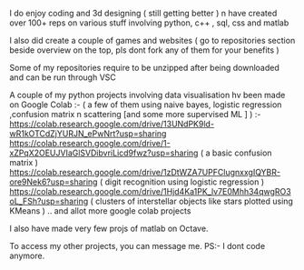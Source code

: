 

 I do enjoy coding and 3d designing ( still getting better ) n have created over 100+ reps on various stuff involving python, c++ , sql, css and matlab 

I also did create a couple of games and websites ( go to repositories section beside overview on the top, pls dont fork any of them for your benefits )

 Some of my repositories require to be unzipped after being downloaded and can be run through VSC 


A couple of my python projects involving data visualisation hv been made on Google Colab :- ( a few of them using naive bayes, logistic regression ,confusion matrix n scattering [and some more supervised ML ] ) :-
https://colab.research.google.com/drive/13UNdPK9ld-wR1kOTCdZjYURJN_ePwNrt?usp=sharing
https://colab.research.google.com/drive/1-xZPqX2OEUJVIaGlSVDibvriLicd9fwz?usp=sharing ( a basic confusion matrix )
https://colab.research.google.com/drive/1zDtWZA7UPFClugnxxgIQYBR-ore9Nek6?usp=sharing ( digit recognition using logistic regression )
https://colab.research.google.com/drive/1Hjd4Ka1PK_lv7E0Mhh34qwgRO3oL_FSh?usp=sharing ( clusters of interstellar objects like stars plotted using KMeans )
.. and allot more google colab projects 

I also have made very few projs of matlab on Octave.

To access my other projects, you can message me.
PS:- I dont code anymore.


